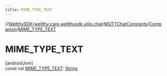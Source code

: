 ```yaml
---
title: MIME_TYPE_TEXT
---
```

//[WellthySDK](../../../../index.html)/[wellthy.care.wellthysdk.utils.chat](../../index.html)/[MQTTChatConstants](../index.html)/[Companion](index.html)/[MIME_TYPE_TEXT](-m-i-m-e_-t-y-p-e_-t-e-x-t.html)



# MIME_TYPE_TEXT



[androidJvm]\
const val [MIME_TYPE_TEXT](-m-i-m-e_-t-y-p-e_-t-e-x-t.html): [String](https://kotlinlang.org/api/latest/jvm/stdlib/kotlin/-string/index.html)




